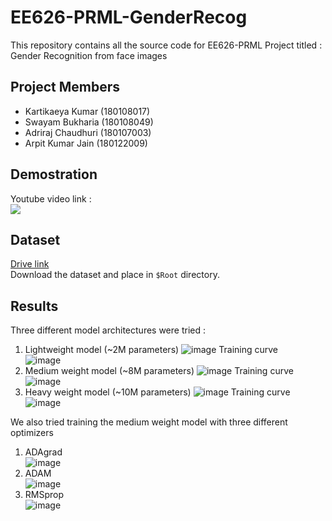 # EE626-PRML-GenderRecog
This repository contains all the source code for EE626-PRML Project titled : Gender Recognition from face images
## Project Members
- Kartikaeya Kumar (180108017)
- Swayam Bukharia (180108049)
- Adriraj Chaudhuri (180107003)
- Arpit Kumar Jain (180122009)

## Demostration  
Youtube video link :  
[![](http://img.youtube.com/vi/xEdH9ddTxoE/0.jpg)](http://www.youtube.com/watch?v=xEdH9ddTxoE "EE626 : Gender Recognition from face images")  

## Dataset
[Drive link](https://drive.google.com/drive/folders/153LS7dvG_ijU1-KpSWRqydTreTNm6QcS?usp=sharing)  
Download the dataset and place in `$Root` directory.


## Results
Three different model architectures were tried : 
1. Lightweight model (~2M parameters)
![image](https://user-images.githubusercontent.com/50746590/116035941-7d6aa600-a683-11eb-90ef-cebd94ef72e9.png)
Training curve  
![image](https://user-images.githubusercontent.com/50746590/116037616-fcf97480-a685-11eb-9e16-276bb6d4bd66.png)
2. Medium weight model (~8M parameters)
![image](https://user-images.githubusercontent.com/50746590/116037707-1ac6d980-a686-11eb-9b0e-96c6e090f6ee.png)
Training curve  
![image](https://user-images.githubusercontent.com/50746590/116037763-29ad8c00-a686-11eb-983d-ba6b1b6542d0.png)
3. Heavy weight model (~10M parameters)
![image](https://user-images.githubusercontent.com/50746590/116037821-3fbb4c80-a686-11eb-8753-c673c370057e.png)
Training curve  
![image](https://user-images.githubusercontent.com/50746590/116037851-4b0e7800-a686-11eb-9b3e-8f6fae4b90c4.png)


We also tried training the medium weight model with three different optimizers
1. ADAgrad  
![image](https://user-images.githubusercontent.com/50746590/116038212-c708c000-a686-11eb-8eed-129ae0322456.png)
2. ADAM  
![image](https://user-images.githubusercontent.com/50746590/116038244-d25beb80-a686-11eb-922e-bf068c7c4e00.png)
3. RMSprop  
![image](https://user-images.githubusercontent.com/50746590/116038275-dc7dea00-a686-11eb-9337-0411911f50f7.png)
